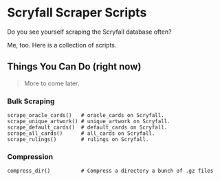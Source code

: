 # Scryfall Scraper Scripts

Do you see yourself scraping the Scryfall database often?

Me, too. Here is a collection of scripts.


## Things You Can Do (right now)
> More to come later.

### Bulk Scraping
```
scrape_oracle_cards()   # oracle_cards on Scryfall.
scrape_unique_artwork() # unique_artwork on Scryfall.
scrape_default_cards()  # default_cards on Scryfall.
scrape_all_cards()      # all_cards on Scryfall.
scrape_rulings()        # rulings on Scryfall.
```

### Compression
```
compress_dir()          # Compress a directory a bunch of .gz files
```